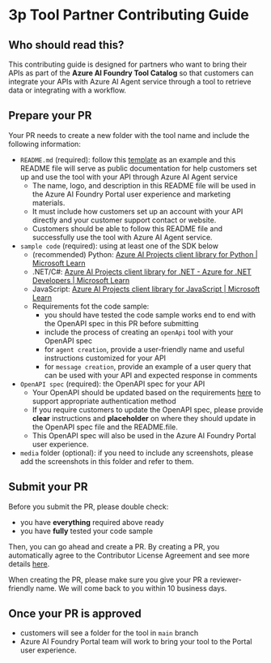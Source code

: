 # 3p Tool Partner Contributing Guide

## Who should read this?
This contributing guide is designed for partners who want to bring their APIs as part of the **Azure AI Foundry Tool Catalog** so that customers can integrate your APIs with Azure AI Agent service through a tool to retrieve data or integrating with a workflow.

## Prepare your PR
Your PR needs to create a new folder with the tool name and include the following information: 
- `README.md` (required): follow this [template](./README_template_for_parter.md) as an example and this README file will serve as public documentation for help customers set up and use the tool with your API through Azure AI Agent service
  - The name, logo, and description in this README file will be used in the Azure AI Foundry Portal user experience and marketing materials.
  - It must include how customers set up an account with your API directly and your customer support contact or website.
  - Customers should be able to follow this README file and successfully use the tool with Azure AI Agent service.
- `sample code` (required): using at least one of the SDK below
  - (recommended) Python: [Azure AI Projects client library for Python | Microsoft Learn](https://learn.microsoft.com/en-us/python/api/overview/azure/ai-projects-readme?view=azure-python-preview#create-agent-with-openapi)
  - .NET/C#: [Azure AI Projects client library for .NET - Azure for .NET Developers | Microsoft Learn](https://learn.microsoft.com/en-us/dotnet/api/overview/azure/ai.projects-readme?view=azure-dotnet-preview)
  - JavaScript: [Azure AI Projects client library for JavaScript | Microsoft Learn](https://learn.microsoft.com/en-us/javascript/api/overview/azure/ai-projects-readme?view=azure-node-preview)
  - Requirements fot the code sample:
    - you should have tested the code sample works end to end with the OpenAPI spec in this PR before submitting
    - include the process of creating an `openApi` tool with your OpenAPI spec
    - for `agent creation`, provide a user-friendly name and useful instructions customized for your API
    - for `message creation`, provide an example of a user query that can be used with your API and expected response in comments
- `OpenAPI spec` (required): the OpenAPI spec for your API
  - Your OpenAPI should be updated based on the requirements [here](https://learn.microsoft.com/en-us/azure/ai-services/agents/how-to/tools/openapi-spec?tabs=python&pivots=overview#authenticating-with-api-key) to support appropriate authentication method
  - If you require customers to update the OpenAPI spec, please provide **clear** instructions and **placeholder** on where they should update in the OpenAPI spec file and the README.file.
  - This OpenAPI spec will also be used in the Azure AI Foundry Portal user experience.
- `media` folder (optional): if you need to include any screenshots, please add the screenshots in this folder and refer to them.

## Submit your PR
Before you submit the PR, please double check:
- you have **everything** required above ready
- you have **fully** tested your code sample

Then, you can go ahead and create a PR. By creating a PR, you automatically agree to the Contributor License Agreement and see more details [here](../../../CONTRIBUTING.md). 

When creating the PR, please make sure you give your PR a reviewer-friendly name. We will come back to you within 10 business days. 

## Once your PR is approved
- customers will see a folder for the tool in `main` branch
- Azure AI Foundry Portal team will work to bring your tool to the Portal user experience.
